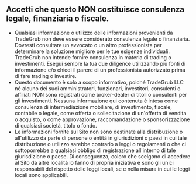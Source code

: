 ## Accetti che questo NON costituisce consulenza legale, finanziaria o fiscale.

- Qualsiasi informazione o utilizzo delle informazioni provenienti da TradeGrub non deve essere considerato consulenza legale o finanziaria. Dovresti consultare un avvocato o un altro professionista per determinare la soluzione migliore per le tue esigenze individuali.
TradeGrub non intende fornire consulenza in materia di trading o investimenti. Esegui sempre la tua due diligence utilizzando più fonti di informazione e/o chiedi il parere di un professionista autorizzato prima di fare trading o investire.
- Questo documento è solo a scopo informativo, poiché TradeGrub LLC né alcuno dei suoi amministratori, funzionari, investitori, consulenti o affiliati NON sono registrati come broker-dealer di titoli o consulenti per gli investimenti. Nessuna informazione qui contenuta è intesa come consulenza di intermediazione mobiliare, di investimento, fiscale, contabile o legale, come offerta o sollecitazione di un'offerta di vendita o acquisto, o come approvazione, raccomandazione o sponsorizzazione di qualsiasi società, titolo o fondo.
- Le informazioni fornite sul Sito non sono destinate alla distribuzione o all'utilizzo da parte di persone o entità in giurisdizioni o paesi in cui tale distribuzione o utilizzo sarebbe contrario a leggi o regolamenti o che ci sottoporrebbe a qualsiasi obbligo di registrazione all'interno di tale giurisdizione o paese. Di conseguenza, coloro che scelgono di accedere al Sito da altre località lo fanno di propria iniziativa e sono gli unici responsabili del rispetto delle leggi locali, se e nella misura in cui le leggi locali sono applicabili.